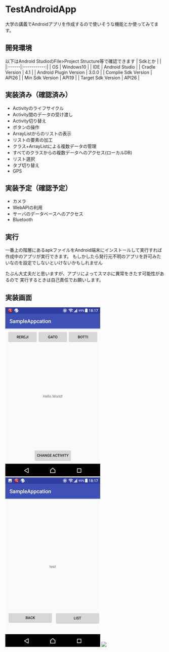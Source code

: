  
# TestAndroidApp
大学の講義でAndroidアプリを作成するので使いそうな機能とか使ってみてます。

## 開発環境
以下はAndroid StudioのFile>Project Structure等で確認できます
| Sdkとか |   |
|:------|:-----------:|
| OS | Windows10 |
| IDE | Android Studio |
| Cradle Version | 4.1 |
| Android Plugin Version | 3.0.0 |
| Complie Sdk Version | API26 |
| Min Sdk Version | API19 |
| Target Sdk Version | API26 |



## 実装済み（確認済み）
* Activityのライフサイクル
* Activity間のデータの受け渡し
* Activity切り替え
* ボタンの操作
* ArrayListからのリストの表示
* リストの要素の加工
* クラス+ArrayListによる複数データの管理
* すべてのクラスからの複数データへのアクセス(ローカルDB)
* リスト選択
* タブ切り替え
* GPS

## 実装予定（確認予定）
* カメラ
* WebAPIの利用
* サーバのデータベースへのアクセス
* Bluetooth

## 実行
一番上の階層にあるapkファイルをAndroid端末にインストールして実行すれば
作成中のアプリが実行できます。
もしかしたら発行元不明のアプリを許可みたいなのを設定でしないといけないかもしれません

たぶん大丈夫だと思いますが、アプリによってスマホに異常をきたす可能性があるので
実行するときは自己責任でお願いします。

## 実装画面
<img src="./image/Screenshot_20171110-181723.png" width="300">
<img src="./image/Screenshot_20171110-181727.png" width="300">
<img src="./image/Screenshot_0171110-181732.png" width="300">
